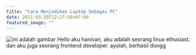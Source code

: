 ```yaml
---
title: "Cara Menjadikan Laptop Sebagai PC"
date: 2021-03-20T12:27:38+07:00
featured_image: ""
---
```

![ini adalah gambar](/blog/uploads/favicon.png)
Hello aku hanivan, aku adalah seorang linux ethusiast. dan aku juga seorang frontend developer. ayolah, berhasil dongg
